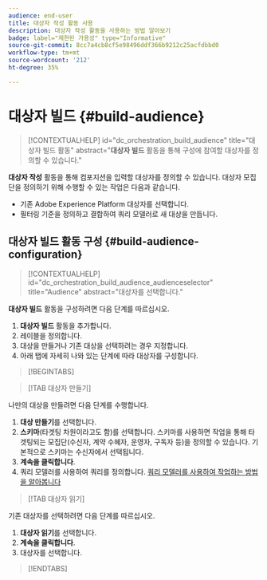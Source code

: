 ```yaml
---
audience: end-user
title: 대상자 작성 활동 사용
description: 대상자 작성 활동을 사용하는 방법 알아보기
badge: label="제한된 가용성" type="Informative"
source-git-commit: 8cc7a4cb8cf5e98496ddf366b9212c25acfdbbd0
workflow-type: tm+mt
source-wordcount: '212'
ht-degree: 35%

---
```



# 대상자 빌드 {#build-audience}

>[!CONTEXTUALHELP]
>id="dc_orchestration_build_audience"
>title="대상자 빌드 활동"
>abstract="**대상자 빌드** 활동을 통해 구성에 참여할 대상자를 정의할 수 있습니다."

**대상자 작성** 활동을 통해 컴포지션을 입력할 대상자를 정의할 수 있습니다. 대상자 모집단을 정의하기 위해 수행할 수 있는 작업은 다음과 같습니다.

* 기존 Adobe Experience Platform 대상자를 선택합니다.
* 필터링 기준을 정의하고 결합하여 쿼리 모델러로 새 대상을 만듭니다.

## 대상자 빌드 활동 구성 {#build-audience-configuration}

>[!CONTEXTUALHELP]
>id="dc_orchestration_build_audience_audienceselector"
>title="Audience"
>abstract="대상자를 선택합니다."

**대상자 빌드** 활동을 구성하려면 다음 단계를 따르십시오.

1. **대상자 빌드** 활동을 추가합니다.
1. 레이블을 정의합니다.
1. 대상을 만들거나 기존 대상을 선택하려는 경우 지정합니다.
1. 아래 탭에 자세히 나와 있는 단계에 따라 대상자를 구성합니다.

>[!BEGINTABS]

>[!TAB 대상자 만들기]

나만의 대상을 만들려면 다음 단계를 수행합니다.

1. **대상 만들기**&#x200B;를 선택합니다.
1. **스키마**(타겟팅 차원이라고도 함)를 선택합니다. 스키마를 사용하면 작업을 통해 타겟팅되는 모집단(수신자, 계약 수혜자, 운영자, 구독자 등)을 정의할 수 있습니다. 기본적으로 스키마는 수신자에서 선택됩니다.
1. **계속을 클릭합니다**.
1. 쿼리 모델러를 사용하여 쿼리를 정의합니다. [쿼리 모델러를 사용하여 작업하는 방법을 알아봅니다](../../query/query-modeler-overview.md)

>[!TAB 대상자 읽기]

기존 대상자를 선택하려면 다음 단계를 따르십시오.

1. **대상자 읽기**&#x200B;를 선택합니다.
1. **계속을 클릭합니다**.
1. 대상자를 선택합니다.

>[!ENDTABS]

<!--
## Examples{#build-audience-examples}

Here is an example of a workflow with two **Build audience** activities. The first one targets the poker players audience, followed by an email delivery. The second one targets the VIP clients audience, followed by an SMS delivery.

![](../assets/workflow-audience-example.png)
-->
